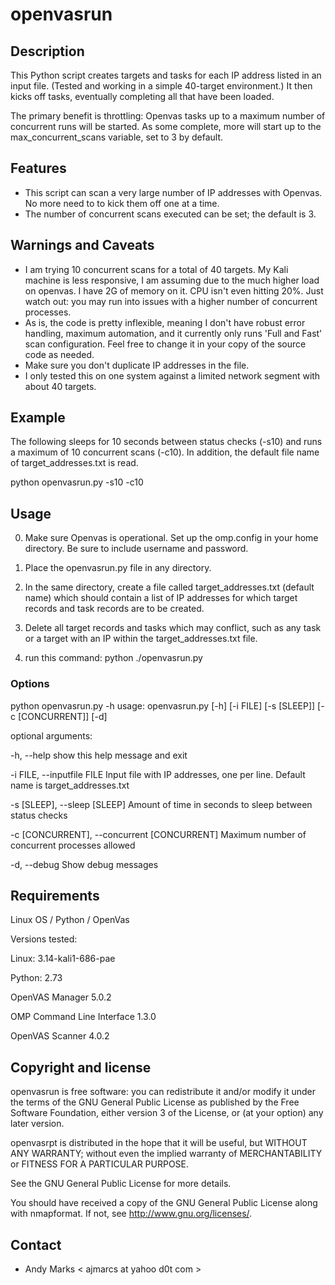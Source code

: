 openvasrun
==========

Description
-----------
This Python script creates targets and tasks for each IP address listed in an input file.
(Tested and working in a simple 40-target environment.)  It then kicks off tasks, 
eventually completing all that have been loaded.

The primary benefit is throttling: Openvas tasks up to a maximum number of concurrent runs
will be started.  As some complete, more will start up to the max_concurrent_scans 
variable, set to 3 by default. 

Features
--------
* This script can scan a very large number of IP addresses with Openvas.  No more need to to kick them off one at a time.
* The number of concurrent scans executed can be set;  the default is 3.

Warnings and Caveats
--------
* I am trying 10 concurrent scans for a total of 40 targets.  My Kali machine is less responsive, I am assuming due to the much higher load on openvas.  I have 2G of memory on it.  CPU isn't even hitting 20%.  Just watch out:  you may run into issues with a higher number of concurrent processes.
* As is, the code is pretty inflexible, meaning I don't have robust error handling, maximum automation, and it currently only runs 'Full and Fast' scan configuration.  Feel free to change it in your copy of the source code as needed.
* Make sure you don't duplicate IP addresses in the file.
* I only tested this on one system against a limited network segment with about 40 targets.

Example
--------
The following sleeps for 10 seconds between status checks (-s10) and runs a maximum of 10 concurrent scans (-c10).  In addition, the default file name of target_addresses.txt is read.

 python openvasrun.py -s10 -c10

Usage
-----
0. Make sure Openvas is operational.  Set up the omp.config in your home directory.  Be sure to include username and password.

1. Place the openvasrun.py file in any directory.

2. In the same directory, create a file called target_addresses.txt (default name) which should contain a list of IP addresses for which target records and task records are to be created.

3. Delete all target records and tasks which may conflict, such as any task or a target with an IP within the target_addresses.txt file.

4. run this command:   python ./openvasrun.py 

### Options

python openvasrun.py -h
usage: openvasrun.py [-h] [-i FILE] [-s [SLEEP]] [-c [CONCURRENT]] [-d]

optional arguments:

  -h, --help            show this help message and exit

  -i FILE, --inputfile FILE        Input file with IP addresses, one per line. Default name is target_addresses.txt

  -s [SLEEP], --sleep [SLEEP]     Amount of time in seconds to sleep between status checks

  -c [CONCURRENT], --concurrent [CONCURRENT]    Maximum number of concurrent processes allowed

  -d, --debug           Show debug messages


Requirements
------------
Linux OS / Python / OpenVas

Versions tested:

Linux: 3.14-kali1-686-pae

Python: 2.73

OpenVAS Manager 5.0.2

OMP Command Line Interface 1.3.0

OpenVAS Scanner 4.0.2

Copyright and license
---------------------
openvasrun is free software: you can redistribute it and/or modify it under the terms of the GNU General Public License as published by the Free Software Foundation, either version 3 of the License, or (at your option) any later version.

openvasrpt is distributed in the hope that it will be useful, but WITHOUT ANY WARRANTY; without even the implied warranty of MERCHANTABILITY or FITNESS FOR A PARTICULAR PURPOSE.  

See the GNU General Public License for more details.

You should have received a copy of the GNU General Public License along with nmapformat. 
If not, see http://www.gnu.org/licenses/.

Contact
-------
* Andy Marks < ajmarcs at yahoo d0t com >
